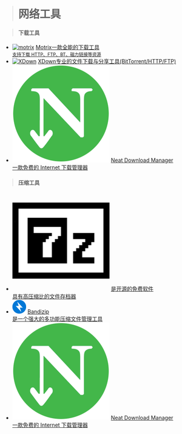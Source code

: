 > # <i class="bi bi-globe"></i> 网络工具

>    #### 下载工具

- [![motrix](https://s.motrix.app/images/app-icon-square.png )](https://motrix.app/zh-CN/download)
 [Motrix一款全能的下载工具<br><small>支持下载 HTTP、FTP、BT、磁力链接等资源</small>](https://motrix.app/zh-CN/download)
- [![XDown](https://www.xdown.org/favicon.ico)](https://www.xdown.org/)
 [XDown专业的文件下载与分享工具(BitTorrent/HTTP/FTP)](https://www.xdown.org)
- [![NDM](_media/NDM.png)](https://neatdownloadmanager.com/file/NeatDM_setup.exe)
[Neat Download Manager<br>一款免费的 Internet 下载管理器](https://neatdownloadmanager.com/file/NeatDM_setup.exe)  

>    #### 压缩工具

- [![7-Zip](_media/7-Zip.png )](https://www.7-zip.org/a/7z2301-x64.exe)
 [是开源的免费软件<br>具有高压缩比的文件存档器](https://motrix.app/zh-CN/download)
- [![Bandizip](_media/bandizip_logo.png)](https://www.xdown.org/)
 [  Bandizip <br>是一个强大的多功能压缩文件管理工具](https://www.bandisoft.com/bandizip/dl.php?web)
- [![NDM](_media/NDM.png)](https://neatdownloadmanager.com/file/NeatDM_setup.exe)
[Neat Download Manager<br>一款免费的 Internet 下载管理器](https://neatdownloadmanager.com/file/NeatDM_setup.exe)  